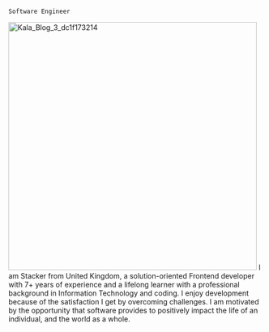                                                                     Software Engineer
<img width="490" alt="Kala_Blog_3_dc1f173214" src="https://github.com/superstar951220/superstar951220/assets/140625296/99d7ff7b-04e7-4524-8e24-a3d5a3709461">
I am Stacker from United Kingdom, a solution-oriented Frontend developer with 7+ years of experience and a lifelong learner with a professional background in Information Technology and coding.
I enjoy development because of the satisfaction I get by overcoming challenges. I am motivated by the opportunity that software provides to positively impact the life of an individual, and the world as a whole.


